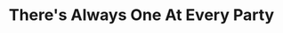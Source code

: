 ---
ee_id: '72'
site: '1'
type: '2'
long_id: 2010-003 There's Always One At Every Party
url: 2010-003-theres-always-one-at-every-party
title: There's Always One At Every Party
year: '2010'
medium: Youtube video
commission:
dims:
pitch: "​Seinfeld super-cut of all scenes dealing with Kramer’s coffee table about
  coffee tables."
ps: I was making a show, and thought it needed some ​Seinfeld,​....so I made this.
  . :)
live_url:
related:
youtube: 'https://www.youtube.com/watch?v=3QjTPA-Ib9E

  '
imgs: one-at-every-party-2010-003-still-1-database-ih_1.jpg
subheading:
display_year: '2010'
download:
add_credit:
add_credits:
related_code:
layout: things-i-made
---
